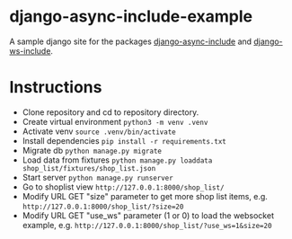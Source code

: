 # django-async-include-example
A sample django site for the packages
[django-async-include](https://github.com/diegojromerolopez/django-async-include/) and
[django-ws-include](https://github.com/diegojromerolopez/django-ws-include/).

# Instructions
* Clone repository and cd to repository directory.
* Create virtual environment `python3 -m venv .venv`
* Activate venv `source .venv/bin/activate`
* Install dependencies `pip install -r requirements.txt`
* Migrate db `python manage.py migrate`
* Load data from fixtures `python manage.py loaddata shop_list/fixtures/shop_list.json`
* Start server `python manage.py runserver`
* Go to shoplist view `http://127.0.0.1:8000/shop_list/`
* Modify URL GET "size" parameter to get more shop list items, e.g. `http://127.0.0.1:8000/shop_list/?size=20`
* Modify URL GET "use_ws" parameter (1 or 0) to load the websocket example, e.g. `http://127.0.0.1:8000/shop_list/?use_ws=1&size=20`
